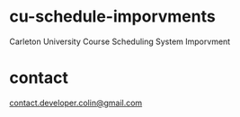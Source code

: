 # cu-schedule-imporvments
Carleton University Course Scheduling System Imporvment 

# contact
contact.developer.colin@gmail.com